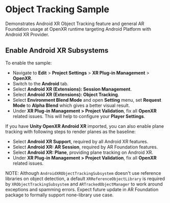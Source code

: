# Object Tracking Sample

Demonstrates Android XR Object Tracking feature and general AR Foundation usage
at OpenXR runtime targeting Android Platform with Android XR Provider.

## Enable Android XR Subsystems

To enable the sample:

*   Navigate to **Edit** > **Project Settings** > **XR Plug-in Management** >
    **OpenXR**.
*   Switch to the **Android** tab.
*   Select **Android XR (Extensions): Session Management**.
*   Select **Android XR (Extensions): Object Tracking**.
*   Select **Environment Blend Mode** and open **Setting** menu, set **Request
    Mode** to **Alpha Blend** which gives a better visual result.
*   Under **XR Plug-in Management > Project Validation**, fix all **OpenXR**
    related issues. This will help to configure your **Player Settings**.

If you have **Unity OpenXR Android XR** imported, you can also enable plane
tracking with following steps to render planes as the baseline:

*   Select **Android XR Support**, required by all Android XR features.
*   Select **Android XR: AR Session**, required by AR Foundation features.
*   Select **Android XR: Plane**, providing plane tracking on Android XR.
*   Under **XR Plug-in Management > Project Validation**, fix all **OpenXR**
    related issues.

NOTE: Although `AndroidXRObjectTrackingSubsystem` doesn't use reference
libraries on object detection, a default `XRReferenceObjectLibrary` is required
by `XRObjectTrackingSubsystem` and `ARTrackedObjectManager` to work around
exceptions and spamming errors. Expect future update in AR Foundation package to
formally support none-library use case.
